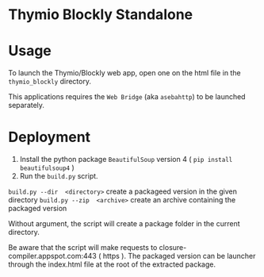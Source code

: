 Thymio Blockly Standalone
=========================


Usage
=====

To launch the Thymio/Blockly web app, open one on the html file in the `thymio_blockly`
directory.


This applications requires the `Web Bridge` (aka `asebahttp`) to be launched separately.

Deployment
==========

1. Install the python package `BeautifulSoup` version 4 ( `pip install beautifulsoup4` )
2. Run the `build.py` script.

`build.py --dir  <directory>` create a packageed version in the given directory
`build.py --zip  <archive>` create an archive containing the packaged version

Without argument, the script will create a package folder in the current directory.

Be aware that the script will make requests to closure-compiler.appspot.com:443 ( https ).
The packaged version can be launcher through the index.html file at the root of the extracted package.

